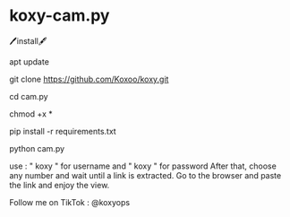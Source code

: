 # koxy-cam.py

🖊install🖋

apt update

git clone https://github.com/Koxoo/koxy.git

cd cam.py

chmod +x *

pip install -r requirements.txt

python cam.py

use : " koxy " for username and
      " koxy " for password 
After that, choose any number and wait until a link is extracted. Go to the browser and paste the link and enjoy the view.

Follow me on TikTok : @koxyops

